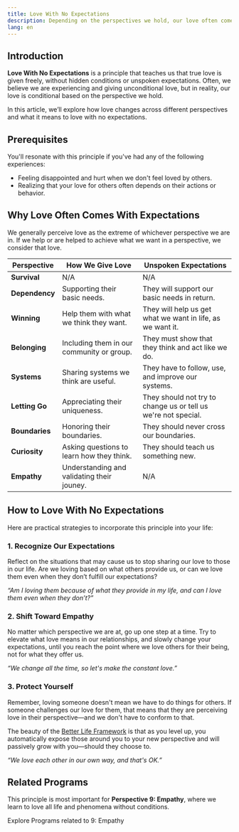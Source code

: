 ```yaml
---
title: Love With No Expectations
description: Depending on the perspectives we hold, our love often comes with expectations or conditions.
lang: en  
---
```


## Introduction  

**Love With No Expectations** is a principle that teaches us that true love is given freely, without hidden conditions or unspoken expectations. Often, we believe we are experiencing and giving unconditional love, but in reality, our love is conditional based on the perspective we hold.

In this article, we’ll explore how love changes across different perspectives and what it means to love with no expectations.

## Prerequisites  

You'll resonate with this principle if you've had any of the following experiences:  
- Feeling disappointed and hurt when we don't feel loved by others.  
- Realizing that your love for others often depends on their actions or behavior.

## Why Love Often Comes With Expectations  

We generally perceive love as the extreme of whichever perspective we are in. If we help or are helped to achieve what we want in a perspective, we consider that love.

| **Perspective**           | **How We Give Love**                                                                | **Unspoken Expectations**                                                                                         |
|---------------------------|-------------------------------------------------------------------------------------|----------------------------------------------------------------------------------------------------------|
| **Survival**  | N/A | N/A |
| **Dependency**  | Supporting their basic needs.  | They will support our basic needs in return. |
| **Winning**     | Help them with what we think they want. | They will help us get what we want in life, as we want it. |
| **Belonging**   | Including them in our community or group. | They must show that they think and act like we do. |
| **Systems**     | Sharing systems we think are useful. | They have to follow, use, and improve our systems. |
| **Letting Go**  | Appreciating their uniqueness. | They should not try to change us or tell us we're not special. |
| **Boundaries**  | Honoring their boundaries. | They should never cross our boundaries. |
| **Curiosity**   | Asking questions to learn how they think. | They should teach us something new. |
| **Empathy**     | Understanding and validating their jouney.  | N/A |

## How to Love With No Expectations  

Here are practical strategies to incorporate this principle into your life:

### 1. Recognize Our Expectations  

Reflect on the situations that may cause us to stop sharing our love to those in our life. Are we loving based on what others provide us, or can we love them even when they don’t fulfill our expectations?

_“Am I loving them because of what they provide in my life, and can I love them even when they don’t?”_

### 2. Shift Toward Empathy  

No matter which perspective we are at, go up one step at a time. Try to elevate what love means in our relationships, and slowly change your expectations, until you reach the point where we love others for their being, not for what they offer us. 

_“We change all the time, so let's make the constant love.”_

### 3. Protect Yourself

Remember, loving someone doesn't mean we have to do things for others. If someone challenges our love for them, that means that they are perceiving love in their perspective—and we don't have to conform to that.

The beauty of the [Better Life Framework](/understand-yourself/better-life-framework) is that as you level up, you automatically expose those around you to your new perspective and will passively grow with you—should they choose to.

_“We love each other in our own way, and that's OK.”_

## Related Programs  

This principle is most important for **Perspective 9: Empathy**, where we learn to love all life and phenomena without conditions.

<ButtonLink to="/unlock-your-potential/programs?filters=LEVEL_9">Explore Programs related to 9: Empathy</ButtonLink>